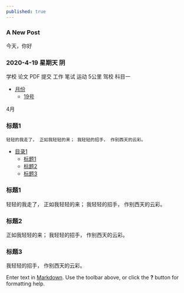 ```yaml
---
published: true
---
```



### A New Post  ###
   今天，你好
###  2020-4-19 星期天 阴 ####
   学校 论文 PDF 提交 
   工作 笔试
   运动 5公里
   驾校 科目一
   
- [月份](#4)
	- [19号](#19)

 <span id = "4">4月</span>
 
 <h3 id = "19">标题1</h3>
 
    轻轻的我走了， 正如我轻轻的来； 我轻轻的招手， 作别西天的云彩。


* [目录1](#40)
   * [标题1](#41)
   * [标题2](#42)
   * [标题3](#43)
   
<h3 id="41">标题1</h3>
    轻轻的我走了， 正如我轻轻的来； 我轻轻的招手， 作别西天的云彩。
<h3 id="42">标题2</h3>
    正如我轻轻的来； 我轻轻的招手， 作别西天的云彩。
<h3 id="43">标题3</h3>
    我轻轻的招手， 作别西天的云彩。


Enter text in [Markdown](http://daringfireball.net/projects/markdown/). Use the toolbar above, or click the **?** button for formatting help.
